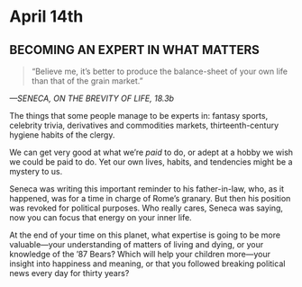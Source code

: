 # April 14th
## BECOMING AN EXPERT IN WHAT MATTERS

> “Believe me, it’s better to produce the balance-sheet of your own life than that of the grain market.”

*—SENECA, ON THE BREVITY OF LIFE, 18.3b*

The things that some people manage to be experts in: fantasy sports, celebrity trivia, derivatives and commodities markets, thirteenth-century hygiene habits of the clergy.

We can get very good at what we’re *paid* to do, or adept at a hobby we wish we could be paid to do. Yet our own lives, habits, and tendencies might be a mystery to us.

Seneca was writing this important reminder to his father-in-law, who, as it happened, was for a time in charge of Rome’s granary. But then his position was revoked for political purposes. Who really cares, Seneca was saying, now you can focus that energy on your inner life.

At the end of your time on this planet, what expertise is going to be more valuable—your understanding of matters of living and dying, or your knowledge of the ’87 Bears? Which will help your children more—your insight into happiness and meaning, or that you followed breaking political news every day for thirty years?

